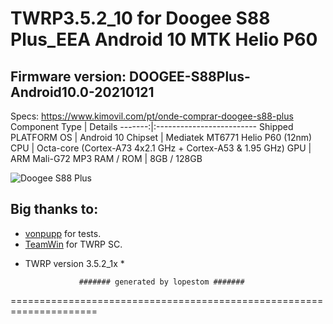 # TWRP3.5.2_10 for Doogee S88 Plus_EEA Android 10 MTK Helio P60
## Firmware version: DOOGEE-S88Plus-Android10.0-20210121

Specs: https://www.kimovil.com/pt/onde-comprar-doogee-s88-plus
Component Type | Details
-------:|:-------------------------
Shipped PLATFORM OS	 |  Android 10
Chipset	     |  Mediatek MT6771 Helio P60 (12nm)
CPU	         |  Octa-core (Cortex-A73 4x2.1 GHz + Cortex-A53 & 1.95 GHz)
GPU	         |  ARM Mali-G72 MP3
RAM / ROM	         |  8GB / 128GB


![ Doogee S88 Plus](https://cdn-files.kimovil.com/phone_front/0005/70/thumb_469570_phone_front_big.jpeg)

## Big thanks to:
- [vonpupp](https://github.com/vonpupp) for tests.
- [TeamWin](https://github.com/TeamWin) for TWRP SC.
* TWRP version 3.5.2_1x *

                  ####### generated by lopestom #######
===================================================================== 
